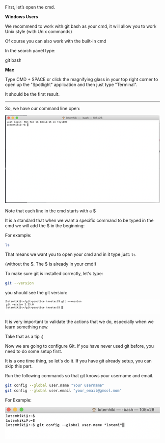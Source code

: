 First, let’s open the cmd.

  

**Windows Users**

We recommend to work with git bash as your cmd, it will allow you to work Unix style (with Unix commands)

Of course you can also work with the built-in cmd

In the search panel type:

git bash

  

**Mac**

Type CMD + SPACE or click the magnifying glass in your top right corner to open up the "Spotlight" application and then just type "Terminal".

It should be the first result.

  

----------

  

So, we have our command line open:

  


![.guides/img/PROD_A2397-0](./PROD_A2397-0.png)

  

Note that each line in the cmd starts with a $

  

  

It is a standard that when we want a specific command to be typed in the cmd we will add the $ in the beginning:

For example:

```bash
ls
```
  

That means we want you to open your cmd and in it type just: `ls`

(without the $. The $ is already in your cmd!)

  

To make sure git is installed correctly, let's type:
```bash
git --version
```
  

you should see the git version:

  



![.guides/img/PROD_A2397-1](./PROD_A2397-1.png)

It is very important to validate the actions that we do, especially when we learn something new.

Take that as a tip :)

  

Now we are going to configure Git. If you have never used git before, you need to do some setup first.

It is a one time thing, so let's do it. If you have git already setup, you can skip this part.

  

Run the following commands so that git knows your username and email.

```bash
git config --global user.name "Your username"
git config --global user.email "your_email@gmool.mom"
```
  

For Example:

  

![.guides/img/PROD_A2397-2](./PROD_A2397-2.png)